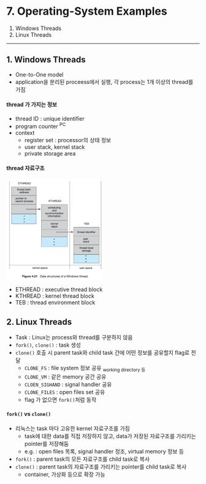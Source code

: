 # 7. Operating-System Examples

1. Windows Threads
2. Linux Threads

---

## 1. Windows Threads

- One-to-One model
- application을 분리된 proceess에서 실행, 각 process는 1개 이상의 thread를 가짐

#### thread 가 가지는 정보

- thread ID : unique identifier
- program counter <sup>PC</sup>
- context
    - register set : processor의 상태 정보
    - user stack, kernel stack
    - private storage area

#### thread 자료구조

<img src="img.png"  width="50%"/>

- ETHREAD : executive thread block
- KTHREAD : kernel thread block
- TEB : thread environment block

## 2. Linux Threads

- Task : Linux는 process와 thread를 구분하지 않음
- `fork()`, `clone()` : task 생성
- `clone()` 호출 시 parent task와 child task 간에 어떤 정보를 공유할지 flag로 전달
    - `CLONE_FS` : file system 정보 공유 <sub>working directory 등</sub>
    - `CLONE_VM` : 같은 memory 공간 공유
    - `CLOEN_SIGHAND` : signal handler 공유
    - `CLONE_FILES` : open files set 공유
    - flag 가 없으면 `fork()`처럼 동작

#### `fork()` vs `clone()`

- 리눅스는 task 마다 고유한 kernel 자료구조를 가짐
    - task에 대한 data를 직접 저장하지 않고, data가 저장된 자료구조를 가리키는 pointer를 저장해둠
    - e.g. : open files 목록, signal handler 정조, virtual memory 정보 등
- `fork()` : parent task의 모든 자료구조를 child task로 복사
- `clone()` : parent task의 자료구조를 가리키는 pointer를 child task로 복사
    - container, 가상화 등으로 확장 가능
  

